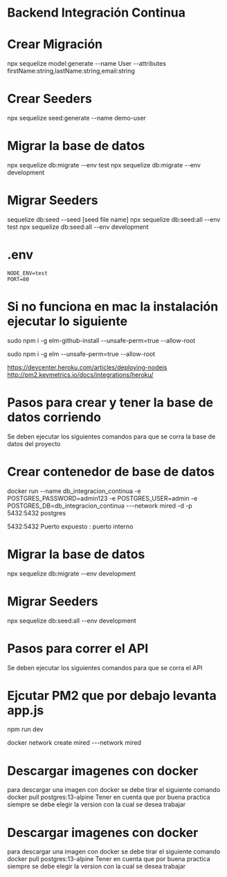 # Backend Integración Continua

# Crear Migración
npx sequelize model:generate --name User --attributes firstName:string,lastName:string,email:string

# Crear Seeders
npx sequelize seed:generate --name demo-user

# Migrar la base de datos
npx sequelize db:migrate --env test
npx sequelize db:migrate --env development

# Migrar Seeders
sequelize db:seed --seed [seed file name]
npx sequelize db:seed:all --env test
npx sequelize db:seed:all --env development

# .env
    NODE_ENV=test
    PORT=80

# Si no funciona en mac la instalación ejecutar lo siguiente

sudo npm i -g elm-github-install --unsafe-perm=true --allow-root

sudo npm i -g elm --unsafe-perm=true --allow-root


https://devcenter.heroku.com/articles/deploying-nodejs
http://pm2.keymetrics.io/docs/integrations/heroku/

# Pasos para crear y tener la base de datos corriendo
Se deben ejecutar los siguientes comandos para que se corra la base de datos del proyecto

# Crear contenedor de base de datos
docker run --name db_integracion_continua -e POSTGRES_PASSWORD=admin123 -e POSTGRES_USER=admin -e POSTGRES_DB=db_integracion_continua ---network mired -d -p 5432:5432 postgres

5432:5432
Puerto expuesto : puerto interno

# Migrar la base de datos
npx sequelize db:migrate --env development

# Migrar Seeders
npx sequelize db:seed:all --env development


# Pasos para correr el API
Se deben ejecutar los siguientes comandos para que se corra el API

# Ejcutar PM2 que por debajo levanta app.js
npm run dev

docker network create mired ---network mired

# Descargar imagenes con docker
para descargar una imagen con docker se debe tirar el siguiente comando
docker pull postgres:13-alpine
Tener en cuenta que por buena practica siempre se debe elegir la version con la cual se desea trabajar

# Descargar imagenes con docker
para descargar una imagen con docker se debe tirar el siguiente comando
docker pull postgres:13-alpine
Tener en cuenta que por buena practica siempre se debe elegir la version con la cual se desea trabajar

